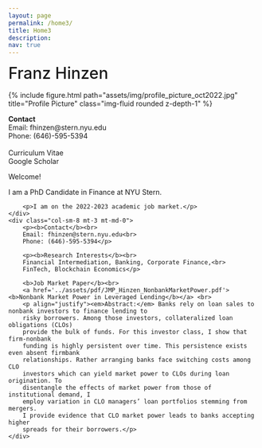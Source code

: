 ```yaml
---
layout: page
permalink: /home3/
title: Home3
description: 
nav: true
---
```


<div class="row justify-content-sm-center align-items-start">
    <div class="col-sm-4 mt-3 mt-md-0" style="font-size:2.0rem; padding-top:0; margin-top:0; margin-bottom:0.5em; border:0; font-weight:500">
        Franz Hinzen
    </div>
    <div class="col-sm-4 mt-3 mt-md-0">
        {% include figure.html path="assets/img/profile_picture_oct2022.jpg" title="Profile Picture" class="img-fluid rounded z-depth-1" %}
    </div> 
    <div class="col-sm-4 mt-3 mt-md-0">
        <p>
        <b>Contact</b><br>
        Email: fhinzen@stern.nyu.edu<br>
        Phone: (646)-595-5394<br>
        <br>
        Curriculum Vitae<br>
        Google Scholar</p>
    </div>
    <div class="clearfix visible-sm-block"></div>
    <div class="col-sm-8 mt-3 mt-md-0">
        <p style="margin-top:0.5em">Welcome!</p>
        <p>I am a PhD Candidate in Finance at NYU Stern.</p>

        <p>I am on the 2022-2023 academic job market.</p>
    </div>
    <div class="col-sm-8 mt-3 mt-md-0">
        <p><b>Contact</b><br>
        Email: fhinzen@stern.nyu.edu<br>
        Phone: (646)-595-5394</p>

        <p><b>Research Interests</b><br>
        Financial Intermediation, Banking, Corporate Finance,<br>
        FinTech, Blockchain Economics</p>

        <b>Job Market Paper</b><br>
        <a href='../assets/pdf/JMP_Hinzen_NonbankMarketPower.pdf'><b>Nonbank Market Power in Leveraged Lending</b></a> <br>
        <p align="justify"><em>Abstract:</em> Banks rely on loan sales to nonbank investors to finance lending to
        risky borrowers. Among those investors, collateralized loan obligations (CLOs)
        provide the bulk of funds. For this investor class, I show that firm-nonbank
        funding is highly persistent over time. This persistence exists even absent firmbank
        relationships. Rather arranging banks face switching costs among CLO
        investors which can yield market power to CLOs during loan origination. To
        disentangle the effects of market power from those of institutional demand, I
        employ variation in CLO managers’ loan portfolios stemming from mergers.
        I provide evidence that CLO market power leads to banks accepting higher
        spreads for their borrowers.</p>
    </div>
</div>

